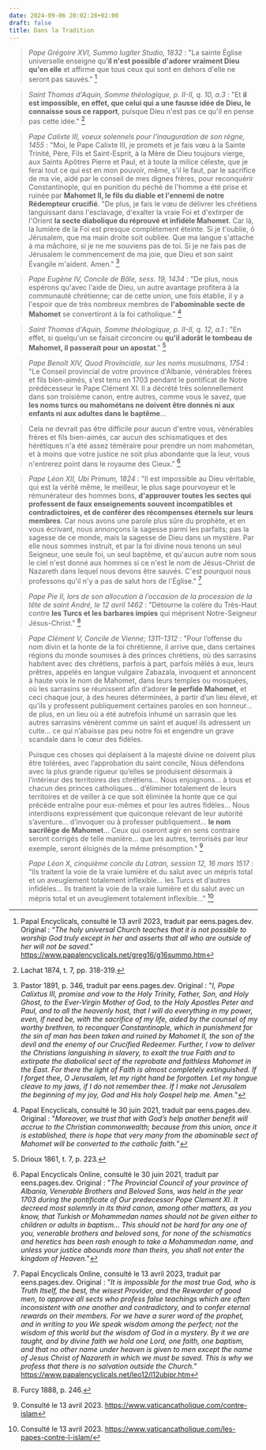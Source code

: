 ```yaml
---
date: 2024-09-06 20:02:28+02:00
draft: false
title: Dans la Tradition
---
```




> *Pape Grégoire XVI, Summo Iugiter Studio, 1832* : "La sainte Église universelle enseigne qu'**il n'est possible d'adorer vraiment Dieu qu'en elle** et affirme que tous ceux qui sont en dehors d'elle ne seront pas sauvés." [^1]

[^1]: Papal Encyclicals, consulté le 13 avril 2023, traduit par eens.pages.dev. Original : “*The holy universal Church teaches that it is not possible to worship God truly except in her and asserts that all who are outside of her will not be saved*.” https://www.papalencyclicals.net/greg16/g16summo.htm


> *Saint Thomas d'Aquin, Somme théologique, p. II-II, q. 10, a.3* : "Et **il est impossible, en effet, que celui qui a une fausse idée de Dieu, le connaisse sous ce rapport**, puisque Dieu n'est pas ce qu'il en pense pas cette idée." [^2]

[^2]: Lachat 1874, t. 7, pp. 318-319.

> *Pape Calixte III, voeux solennels pour l'inauguration de son règne, 1455* : "Moi, le Pape Calixte III, je promets et je fais vœu à la Sainte Trinité, Père, Fils et Saint-Esprit, à la Mère de Dieu toujours vierge, aux Saints Apôtres Pierre et Paul, et à toute la milice céleste, que je ferai tout ce qui est en mon pouvoir, même, s'il le faut, par le sacrifice de ma vie, aidé par le conseil de mes dignes frères, pour reconquérir Constantinople, qui en punition du péché de l'homme a été prise et ruinée par **Mahomet II, le fils du diable et l'ennemi de notre Rédempteur crucifié**. "De plus, je fais le vœu de délivrer les chrétiens languissant dans l'esclavage, d'exalter la vraie Foi et d'extirper de l'Orient **la secte diabolique du réprouvé et infidèle Mahomet**. Car là, la lumière de la Foi est presque complètement éteinte. Si je t'oublie, ô Jérusalem, que ma main droite soit oubliée. Que ma langue s'attache à ma mâchoire, si je ne me souviens pas de toi. Si je ne fais pas de Jérusalem le commencement de ma joie, que Dieu et son saint Évangile m'aident. Amen." [^3]

[^3]: Pastor 1891, p. 346, traduit par eens.pages.dev. Original : "*I, Pope Calixtus III, promise and vow to the Holy Trinity, Father, Son, and Holy Ghost, to the Ever-Virgin Mother of God, to the Holy Apostles Peter and Paul, and to all the heavenly host, that I will do everything in my power, even, if need be, with the sacrifice of my life, aided by the counsel of my worthy brethren, to reconquer Constantinople, which in punishment for the sin of man has been taken and ruined by Mahomet II, the son of the devil and the enemy of our Crucified Redeemer. Further, I vow to deliver the Christians languishing in slavery, to exalt the true Faith and to extirpate the diabolical sect of the reprobate and faithless Mahomet in the East. For there the light of Faith is almost completely extinguished. If I forget thee, O Jerusalem, let my right hand be forgotten. Let my tongue cleave to my jaws, if I do not remember thee. If I make not Jerusalem the beginning of my joy, God and His holy Gospel help me. Amen.*"

> *Pape Eugène IV, Concile de Bâle, sess. 19, 1434* : "De plus, nous espérons qu'avec l'aide de Dieu, un autre avantage profitera à la communauté chrétienne; car de cette union, une fois établie, il y a l'espoir que de très nombreux membres de **l'abominable secte de Mahomet** se convertiront à la foi catholique." [^4]

[^4]: Papal Encyclicals, consulté le 30 juin 2021, traduit par eens.pages.dev. Original : "*Moreover, we trust that with God’s help another benefit will accrue to the Christian commonwealth; because from this union, once it is established, there is hope that very many from the abominable sect of Mahomet will be converted to the catholic faith.*"

> *Saint Thomas d'Aquin, Somme théologique, p. II-II, q. 12, a.1* : "En effet, si quelqu'un se faisait circoncire ou **qu'il adorât le tombeau de Mahomet, il passerait pour un apostat**." [^5]

[^5]: Drioux 1861, t. 7, p. 223.




> *Pape Benoît XIV, Quod Provinciale, sur les noms musulmans, 1754* : "Le Conseil provincial de votre province d'Albanie, vénérables frères et fils bien-aimés, s'est tenu en 1703 pendant le pontificat de Notre prédécesseur le Pape Clément XI. Il a décrété très solennellement dans son troisième canon, entre autres, comme vous le savez, que **les noms turcs ou mahométans ne doivent être donnés ni aux enfants ni aux adultes dans le baptême**...

> Cela ne devrait pas être difficile pour aucun d'entre vous, vénérables frères et fils bien-aimés, car aucun des schismatiques et des hérétiques n'a été assez téméraire pour prendre un nom mahométan, et à moins que votre justice ne soit plus abondante que la leur, vous n'entrerez point dans le royaume des Cieux." [^6]

[^6]: Papal Encyclicals Online, consulté le 30 juin 2021, traduit par eens.pages.dev. Original : "*The Provincial Council of your province of Albania, Venerable Brothers and Beloved Sons, was held in the year 1703 during the pontificate of Our predecessor Pope Clement XI. It decreed most solemnly in its third canon, among other matters, as you know, that Turkish or Mohammedan names should not be given either to children or adults in baptism... This should not be hard for any one of you, venerable brothers and beloved sons, for none of the schismatics and heretics has been rash enough to take a Mohammedan name, and unless your justice abounds more than theirs, you shall not enter the kingdom of Heaven.*"




> *Pape Léon XII, Ubi Primum, 1824* : "Il est impossible au Dieu véritable, qui est la vérité même, le meilleur, le plus sage pourvoyeur et le rémunérateur des hommes bons, **d'approuver toutes les sectes qui professent de faux enseignements souvent incompatibles et contradictoires, et de conférer des récompenses éternels sur leurs membres**. Car nous avons une parole plus sûre du prophète, et en vous écrivant, nous annonçons la sagesse parmi les parfaits; pas la sagesse de ce monde, mais la sagesse de Dieu dans un mystère. Par elle nous sommes instruit, et par la foi divine nous tenons un seul Seigneur, une seule foi, un seul baptême, et qu'aucun autre nom sous le ciel n'est donné aux hommes si ce n'est le nom de Jésus-Christ de Nazareth dans lequel nous devons être sauvés. C'est pourquoi nous professons qu'il n'y a pas de salut hors de l'Église." [^7]

[^7]: Papal Encyclicals Online, consulté le 13 avril 2023, traduit par eens.pages.dev. Original : "*It is impossible for the most true God, who is Truth Itself, the best, the wisest Provider, and the Rewarder of good men, to approve all sects who profess false teachings which are often inconsistent with one another and contradictory, and to confer eternal rewards on their members. For we have a surer word of the prophet, and in writing to you We speak wisdom among the perfect; not the wisdom of this world but the wisdom of God in a mystery. By it we are taught, and by divine faith we hold one Lord, one faith, one baptism, and that no other name under heaven is given to men except the name of Jesus Christ of Nazareth in which we must be saved. This is why we profess that there is no salvation outside the Church.*" https://www.papalencyclicals.net/leo12/l12ubipr.htm




> *Pape Pie II, lors de son allocution à l’occasion de la procession de la tête de saint André, le 12 avril 1462* : "Détourne la colère du Très-Haut contre **les Turcs et les barbares impies** qui méprisent Notre-Seigneur Jésus-Christ." [^8]

[^8]: Furcy 1888, p. 246.




> *Pape Clément V, Concile de Vienne; 1311-1312* :  "Pour l’offense du nom divin et la honte de la foi chrétienne, il arrive que, dans certaines régions du monde soumises à des princes chrétiens, où des sarrasins habitent avec des chrétiens, parfois à part, parfois mêlés à eux, leurs prêtres, appelés en langue vulgaire Zabazala, invoquent et annoncent à haute voix le nom de Mahomet, dans leurs temples ou mosquées, où les sarrasins se réunissent afin d’adorer **le perfide Mahomet**, et ceci chaque jour, à des heures déterminées, à partir d’un lieu élevé, et qu’ils y professent publiquement certaines paroles en son honneur... de plus, en un lieu où a été autrefois inhumé un sarrasin que les autres sarrasins vénèrent comme un saint et auquel ils adressent un culte... ce qui n’abaisse pas peu notre foi et engendre un grave scandale dans le cœur des fidèles. 

> Puisque ces choses qui déplaisent à la majesté divine ne doivent plus être tolérées, avec l’approbation du saint concile, Nous défendons avec la plus grande rigueur qu’elles se produisent désormais à l’intérieur des territoires des chrétiens... Nous enjoignons... à tous et chacun des princes catholiques... d’éliminer totalement de leurs territoires et de veiller à ce que soit éliminée la honte que ce qui précède entraîne pour eux-mêmes et pour les autres fidèles... Nous interdisons expressément que quiconque relevant de leur autorité s’aventure... d’invoquer ou à professer publiquement... **le nom sacrilège de Mahomet**... Ceux qui oseront agir en sens contraire seront corrigés de telle manière... que les autres, terrorisés par leur exemple, seront éloignés de la même présomption." [^9]

[^9]: Consulté le 13 avril 2023. https://www.vaticancatholique.com/contre-islam







> *Pape Léon X, cinquième concile du Latran, session 12, 16 mars 1517* : "Ils traitent la voie de la vraie lumière et du salut avec un mépris total et un aveuglement totalement inflexible… les Turcs et d’autres infidèles… Ils traitent la voie de la vraie lumière et du salut avec un mépris total et un aveuglement totalement inflexible…" [^10]

[^10]: Consulté le 13 avril 2023. https://www.vaticancatholique.com/les-papes-contre-l-islam/





